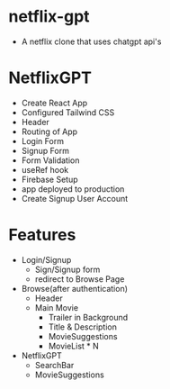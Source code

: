# netflix-gpt
- A netflix clone that uses chatgpt api's

# NetflixGPT
- Create React App
- Configured Tailwind CSS
- Header
- Routing of App    
- Login Form
- Signup Form
- Form Validation
- useRef hook
- Firebase Setup
- app deployed to production
- Create Signup User Account

# Features

-   Login/Signup
    -   Sign/Signup form
    -   redirect to Browse Page
-   Browse(after authentication)
    -   Header
    -   Main Movie
        -   Trailer in Background
        -   Title & Description
        -   MovieSuggestions
        -   MovieList \* N
-   NetflixGPT
    -   SearchBar
    -   MovieSuggestions
